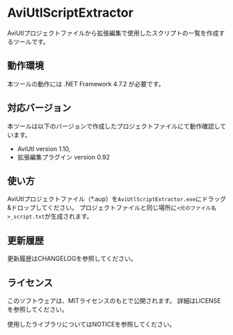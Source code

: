 # AviUtlScriptExtractor

AviUtlプロジェクトファイルから拡張編集で使用したスクリプトの一覧を作成するツールです。

## 動作環境

本ツールの動作には .NET Framework 4.7.2 が必要です。

## 対応バージョン

本ツールは以下のバージョンで作成したプロジェクトファイルにて動作確認しています。

- AviUtl version 1.10,
- 拡張編集プラグイン version 0.92

## 使い方

AviUtlプロジェクトファイル（*.aup）を`AviUtlScriptExtractor.exe`にドラッグ&ドロップしてください。
プロジェクトファイルと同じ場所に`<元のファイル名>_script.txt`が生成されます。

## 更新履歴

更新履歴はCHANGELOGを参照してください。

## ライセンス

このソフトウェアは、MITライセンスのもとで公開されます。
詳細はLICENSEを参照してください。

使用したライブラリについてはNOTICEを参照してください。
